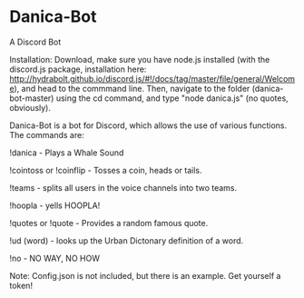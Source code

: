 # Danica-Bot

A Discord Bot

Installation: Download, make sure you have node.js installed (with the discord.js package, installation here: http://hydrabolt.github.io/discord.js/#!/docs/tag/master/file/general/Welcome), and head to the commmand line. Then, navigate to the folder (danica-bot-master) using the cd command, and type "node danica.js" (no quotes, obviously).

Danica-Bot is a bot for Discord, which allows the use of various functions. The commands are:

!danica - Plays a Whale Sound

!cointoss or !coinflip - Tosses a coin, heads or tails.

!teams - splits all users in the voice channels into two teams.

!hoopla - yells HOOPLA!

!quotes or !quote - Provides a random famous quote.

!ud (word) - looks up the Urban Dictonary definition of a word.

!no - NO WAY, NO HOW

Note: Config.json is not included, but there is an example. Get yourself a token!